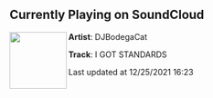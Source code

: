 ## Currently Playing on SoundCloud

[<img align="left" width="100" src="https://i1.sndcdn.com/artworks-2nDhAyA8tFd2EKpN-YG1twQ-t500x500.jpg">](https://soundcloud.com/djbodegacat/i-got-standards)

**Artist**: DJBodegaCat 

**Track**: I GOT STANDARDS

Last updated at 12/25/2021 16:23

